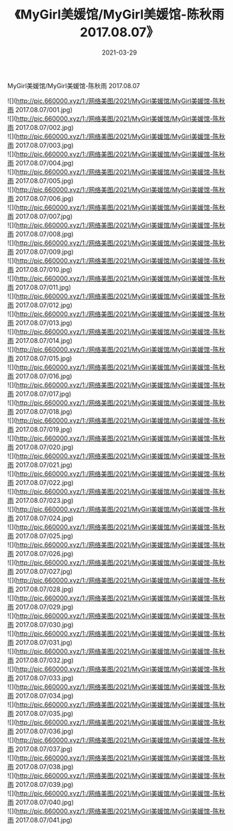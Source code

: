﻿---
layout: post
title:  《MyGirl美媛馆/MyGirl美媛馆-陈秋雨 2017.08.07》
date:   2021-03-29
img: http://pic.660000.xyz/1:/网络美图/2021/MyGirl美媛馆/MyGirl美媛馆-陈秋雨 2017.08.07/000.jpg
categories: [美女, 清纯, 唯美]
---

MyGirl美媛馆/MyGirl美媛馆-陈秋雨 2017.08.07

 ![](http://pic.660000.xyz/1:/网络美图/2021/MyGirl美媛馆/MyGirl美媛馆-陈秋雨 2017.08.07/001.jpg) <br>![](http://pic.660000.xyz/1:/网络美图/2021/MyGirl美媛馆/MyGirl美媛馆-陈秋雨 2017.08.07/002.jpg) <br>![](http://pic.660000.xyz/1:/网络美图/2021/MyGirl美媛馆/MyGirl美媛馆-陈秋雨 2017.08.07/003.jpg) <br>![](http://pic.660000.xyz/1:/网络美图/2021/MyGirl美媛馆/MyGirl美媛馆-陈秋雨 2017.08.07/004.jpg) <br>![](http://pic.660000.xyz/1:/网络美图/2021/MyGirl美媛馆/MyGirl美媛馆-陈秋雨 2017.08.07/005.jpg) <br>![](http://pic.660000.xyz/1:/网络美图/2021/MyGirl美媛馆/MyGirl美媛馆-陈秋雨 2017.08.07/006.jpg) <br>![](http://pic.660000.xyz/1:/网络美图/2021/MyGirl美媛馆/MyGirl美媛馆-陈秋雨 2017.08.07/007.jpg) <br>![](http://pic.660000.xyz/1:/网络美图/2021/MyGirl美媛馆/MyGirl美媛馆-陈秋雨 2017.08.07/008.jpg) <br>![](http://pic.660000.xyz/1:/网络美图/2021/MyGirl美媛馆/MyGirl美媛馆-陈秋雨 2017.08.07/009.jpg) <br>![](http://pic.660000.xyz/1:/网络美图/2021/MyGirl美媛馆/MyGirl美媛馆-陈秋雨 2017.08.07/010.jpg) <br>![](http://pic.660000.xyz/1:/网络美图/2021/MyGirl美媛馆/MyGirl美媛馆-陈秋雨 2017.08.07/011.jpg) <br>![](http://pic.660000.xyz/1:/网络美图/2021/MyGirl美媛馆/MyGirl美媛馆-陈秋雨 2017.08.07/012.jpg) <br>![](http://pic.660000.xyz/1:/网络美图/2021/MyGirl美媛馆/MyGirl美媛馆-陈秋雨 2017.08.07/013.jpg) <br>![](http://pic.660000.xyz/1:/网络美图/2021/MyGirl美媛馆/MyGirl美媛馆-陈秋雨 2017.08.07/014.jpg) <br>![](http://pic.660000.xyz/1:/网络美图/2021/MyGirl美媛馆/MyGirl美媛馆-陈秋雨 2017.08.07/015.jpg) <br>![](http://pic.660000.xyz/1:/网络美图/2021/MyGirl美媛馆/MyGirl美媛馆-陈秋雨 2017.08.07/016.jpg) <br>![](http://pic.660000.xyz/1:/网络美图/2021/MyGirl美媛馆/MyGirl美媛馆-陈秋雨 2017.08.07/017.jpg) <br>![](http://pic.660000.xyz/1:/网络美图/2021/MyGirl美媛馆/MyGirl美媛馆-陈秋雨 2017.08.07/018.jpg) <br>![](http://pic.660000.xyz/1:/网络美图/2021/MyGirl美媛馆/MyGirl美媛馆-陈秋雨 2017.08.07/019.jpg) <br>![](http://pic.660000.xyz/1:/网络美图/2021/MyGirl美媛馆/MyGirl美媛馆-陈秋雨 2017.08.07/020.jpg) <br>![](http://pic.660000.xyz/1:/网络美图/2021/MyGirl美媛馆/MyGirl美媛馆-陈秋雨 2017.08.07/021.jpg) <br>![](http://pic.660000.xyz/1:/网络美图/2021/MyGirl美媛馆/MyGirl美媛馆-陈秋雨 2017.08.07/022.jpg) <br>![](http://pic.660000.xyz/1:/网络美图/2021/MyGirl美媛馆/MyGirl美媛馆-陈秋雨 2017.08.07/023.jpg) <br>![](http://pic.660000.xyz/1:/网络美图/2021/MyGirl美媛馆/MyGirl美媛馆-陈秋雨 2017.08.07/024.jpg) <br>![](http://pic.660000.xyz/1:/网络美图/2021/MyGirl美媛馆/MyGirl美媛馆-陈秋雨 2017.08.07/025.jpg) <br>![](http://pic.660000.xyz/1:/网络美图/2021/MyGirl美媛馆/MyGirl美媛馆-陈秋雨 2017.08.07/026.jpg) <br>![](http://pic.660000.xyz/1:/网络美图/2021/MyGirl美媛馆/MyGirl美媛馆-陈秋雨 2017.08.07/027.jpg) <br>![](http://pic.660000.xyz/1:/网络美图/2021/MyGirl美媛馆/MyGirl美媛馆-陈秋雨 2017.08.07/028.jpg) <br>![](http://pic.660000.xyz/1:/网络美图/2021/MyGirl美媛馆/MyGirl美媛馆-陈秋雨 2017.08.07/029.jpg) <br>![](http://pic.660000.xyz/1:/网络美图/2021/MyGirl美媛馆/MyGirl美媛馆-陈秋雨 2017.08.07/030.jpg) <br>![](http://pic.660000.xyz/1:/网络美图/2021/MyGirl美媛馆/MyGirl美媛馆-陈秋雨 2017.08.07/031.jpg) <br>![](http://pic.660000.xyz/1:/网络美图/2021/MyGirl美媛馆/MyGirl美媛馆-陈秋雨 2017.08.07/032.jpg) <br>![](http://pic.660000.xyz/1:/网络美图/2021/MyGirl美媛馆/MyGirl美媛馆-陈秋雨 2017.08.07/033.jpg) <br>![](http://pic.660000.xyz/1:/网络美图/2021/MyGirl美媛馆/MyGirl美媛馆-陈秋雨 2017.08.07/034.jpg) <br>![](http://pic.660000.xyz/1:/网络美图/2021/MyGirl美媛馆/MyGirl美媛馆-陈秋雨 2017.08.07/035.jpg) <br>![](http://pic.660000.xyz/1:/网络美图/2021/MyGirl美媛馆/MyGirl美媛馆-陈秋雨 2017.08.07/036.jpg) <br>![](http://pic.660000.xyz/1:/网络美图/2021/MyGirl美媛馆/MyGirl美媛馆-陈秋雨 2017.08.07/037.jpg) <br>![](http://pic.660000.xyz/1:/网络美图/2021/MyGirl美媛馆/MyGirl美媛馆-陈秋雨 2017.08.07/038.jpg) <br>![](http://pic.660000.xyz/1:/网络美图/2021/MyGirl美媛馆/MyGirl美媛馆-陈秋雨 2017.08.07/039.jpg) <br>![](http://pic.660000.xyz/1:/网络美图/2021/MyGirl美媛馆/MyGirl美媛馆-陈秋雨 2017.08.07/040.jpg) <br>![](http://pic.660000.xyz/1:/网络美图/2021/MyGirl美媛馆/MyGirl美媛馆-陈秋雨 2017.08.07/041.jpg) <br>